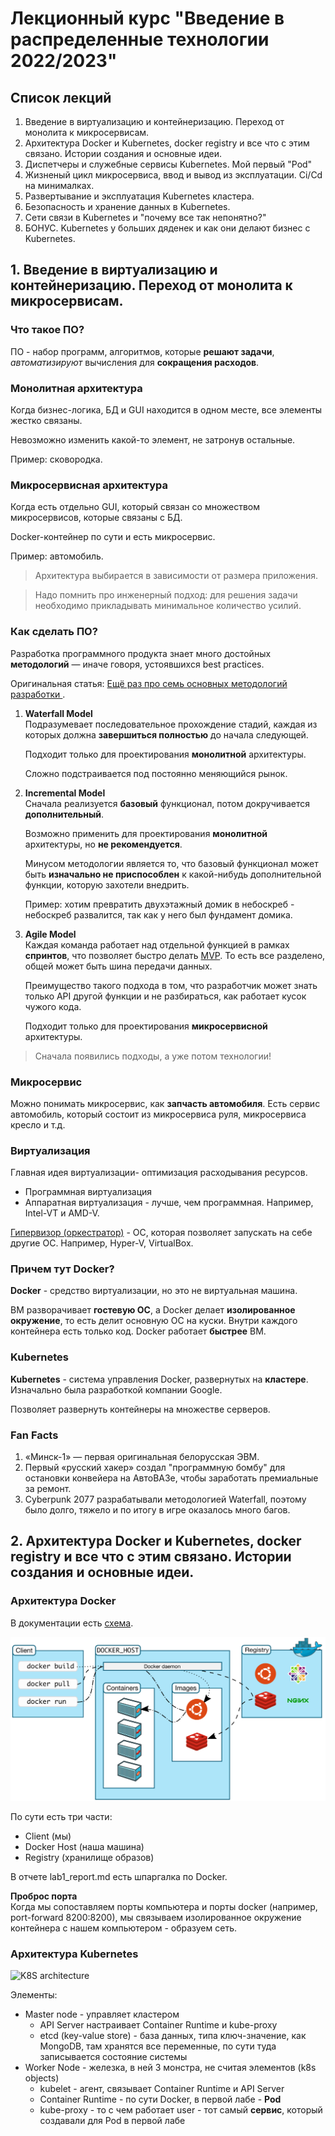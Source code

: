 # Лекционный курс "Введение в распределенные технологии 2022/2023"

## Список лекций
1. Введение в виртуализацию и контейнеризацию. Переход от монолита к микросервисам.
2. Архитектура Docker и Kubernetes, docker registry и все что с этим связано. Истории создания и основные идеи.
3. Диспетчеры и служебные сервисы Kubernetes. Мой первый "Pod"
4. Жизненый цикл микросервиса, ввод и вывод из эксплуатации. Ci/Cd на минималках.
5. Развертывание и эксплуатация Kubernetes кластера.
6. Безопасность и хранение данных в Kubernetes.
7. Сети связи в Kubernetes и "почему все так непонятно?"
8. БОНУС. Kubernetes у больших дяденек и как они делают бизнес с Kubernetes.

## 1. Введение в виртуализацию и контейнеризацию. Переход от монолита к микросервисам.

### Что такое ПО?
ПО - набор программ, алгоритмов, которые **решают задачи**, *автоматизируют* вычисления для **сокращения расходов**.

### Монолитная архитектура
Когда бизнес-логика, БД и GUI находится в одном месте, все элементы жестко связаны.

Невозможно изменить какой-то элемент, не затронув остальные.

Пример: сковородка.

### Микросервисная архитектура
Когда есть отдельно GUI, который связан со множеством микросервисов, которые связаны с БД.  

Docker-контейнер по сути и есть микросервис.

Пример: автомобиль.

> Архитектура выбирается в зависимости от размера приложения.

> Надо помнить про инженерный подход: для решения задачи необходимо прикладывать минимальное количество усилий.

### Как сделать ПО? 
Разработка программного продукта знает много достойных **методологий** — иначе говоря, устоявшихся best practices.

Оригинальная статья: [Ещё раз про семь основных методологий разработки
](https://habr.com/ru/company/edison/blog/269789/).

1. **Waterfall Model**  
   Подразумевает последовательное прохождение стадий, каждая из которых должна **завершиться полностью** до начала следующей.  

   Подходит только для проектирования **монолитной** архитектуры.   
   
   Сложно подстраивается под постоянно меняющийся рынок.

2. **Incremental Model**  
   Сначала реализуется **базовый** функционал, потом докручивается **дополнительный**.  
   
   Возможно применить для проектирования **монолитной** архитектуры, но **не рекомендуется**.

   Минусом методологии является то, что базовый функционал может быть **изначально не приспособлен** к какой-нибудь дополнительной функции, которую захотели внедрить.
   
   Пример: хотим превратить двухэтажный домик в небоскреб - небоскреб развалится, так как у него был фундамент домика.

3. **Agile Model**  
   Каждая команда работает над отдельной функцией в рамках **спринтов**, что позволяет быстро делать [MVP](https://ru.wikipedia.org/wiki/Минимально_жизнеспособный_продукт). То есть все разделено, общей может быть шина передачи данных.

   Преимущество такого подхода в том, что разработчик может знать только API другой функции и не разбираться, как работает кусок чужого кода.

   Подходит только для проектирования **микросервисной** архитектуры.

> Сначала появились подходы, а уже потом технологии!

### Микросервис
Можно понимать микросервис, как **запчасть автомобиля**. Есть сервис автомобиль, который состоит из микросервиса руля, микросервиса кресло и т.д.

### Виртуализация
Главная идея виртуализации- оптимизация расходывания ресурсов.

* Программная виртуализация
* Аппаратная виртуализация - лучше, чем программная. Например, Intel-VT и AMD-V.

[Гипервизор (оркестратор)](https://habr.com/ru/company/vps_house/blog/349788/) - ОС, которая позволяет запускать на себе другие ОС. Например, Hyper-V, VirtualBox.

### Причем тут Docker?
**Docker** - средство виртуализации, но это не виртуальная машина.

ВМ разворачивает **гостевую ОС**, а Docker делает **изолированное окружение**, то есть делит основную ОС на куски. Внутри каждого контейнера есть только код. Docker работает **быстрее** ВМ.

### Kubernetes
**Kubernetes** - система управления Docker, развернутых на **кластере**. Изначально была разработкой компании Google.

Позволяет развернуть контейнеры на множестве серверов.

### Fan Facts
1. «Минск-1» — первая оригинальная белорусская ЭВМ.
2. Первый «русский хакер» создал "программную бомбу" для остановки конвейера на АвтоВАЗе, чтобы заработать премиальные за ремонт.
3. Cyberpunk 2077 разрабатывали методологией Waterfall, поэтому было долго, тяжело и по итогу в игре оказалось много багов.

## 2. Архитектура Docker и Kubernetes, docker registry и все что с этим связано. Истории создания и основные идеи.

### Архитектура Docker

В документации есть [схема](https://docs.docker.com/engine/images/architecture.svg).

![Docker architecture](https://github.com/AnatoliyBr/2022_2023-introduction_to_distributed_technologies-k4111c-briushinin_a_a/blob/master/images/docker_architecture.png 'Архитектура Docker')

По сути есть три части:
* Client (мы)
* Docker Host (наша машина)
* Registry (хранилище образов)

В отчете lab1_report.md есть шпаргалка по Docker.

**Проброс порта**  
Когда мы сопоставляем порты компьютера и порты docker (например, port-forward 8200:8200), мы связываем изолированное окружение контейнера с нашем компьютером - образуем сеть.

### Архитектура Kubernetes

![K8S architecture](https://github.com/AnatoliyBr/2022_2023-introduction_to_distributed_technologies-k4111c-briushinin_a_a/blob/master/images/k8s_architecture.png 'Архитектура K8S')

Элементы:
* Master node - управляет кластером
   * API Server настраивает Container Runtime и kube-proxy
   * etcd (key-value store) - база данных, типа ключ-значение, как MongoDB,  там хранятся все переменные, по сути туда записывается состояние системы
* Worker Node - железка, в ней 3 монстра, не считая элементов (k8s objects)
   * kubelet - агент, связывает Container Runtime и API Server
   * Container Runtime - по сути Docker, в первой лабе - **Pod**
   * kube-proxy - то с чем работает user - тот самый **сервис**, который создавали для Pod в первой лабе